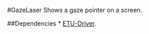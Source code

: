 #GazeLaser
Shows a gaze pointer on a screen.

##Dependencies
    * [ETU-Driver](http://www.sis.uta.fi/~csolsp/downloads.php?id=ETUDriver).
